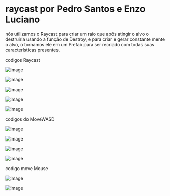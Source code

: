 # raycast por Pedro Santos e Enzo Luciano

nós utilizamos o Raycast para criar um raio que após atingir o alvo o destruiria usando a função de Destroy, e para criar e gerar constante mente o alvo, o tornamos ele em um Prefab para ser recriado com todas suas características presentes.

codigos Raycast

![image](https://github.com/user-attachments/assets/a293c6b9-d355-4742-a1f8-5f86be4df122)

![image](https://github.com/user-attachments/assets/5d3aefa4-96f7-4841-ab33-ee64977bb26d)

![image](https://github.com/user-attachments/assets/34ea1318-6c69-47bd-b08e-eb847d5af7ea)

![image](https://github.com/user-attachments/assets/cadd1030-b74f-4060-91f2-5f91d93bfc1c)

![image](https://github.com/user-attachments/assets/85366b54-c572-4670-a576-d50bb3e2520a)

codigos do MoveWASD

![image](https://github.com/user-attachments/assets/4f488718-e542-4ed9-b158-39b632617b34)

![image](https://github.com/user-attachments/assets/7b5128db-c4b6-4ae0-acfb-2b6d1e7e80c6)

![image](https://github.com/user-attachments/assets/24713dda-1bb2-4399-92b4-691cc2676ac3)

![image](https://github.com/user-attachments/assets/1317e316-7869-4d84-8460-8be6349025b8)

codigo move Mouse

![image](https://github.com/user-attachments/assets/a044c5a6-692e-4e99-86fc-dd202f3f6cbd)

![image](https://github.com/user-attachments/assets/67af6d9d-3278-4a6f-80bb-2bdb59b9349a)
